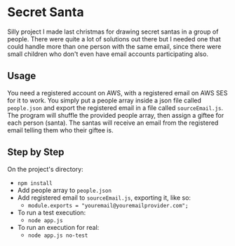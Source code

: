 # Secret Santa

Silly project I made last christmas for drawing secret santas in a group of people. There were quite a lot of solutions out there but I needed one that could handle more than one person with the same email,
since there were small children who don't even have email accounts participating also.

## Usage

You need a registered account on AWS, with a registered email on AWS SES for it to work. You simply put a people array inside a json file called `people.json` and export the registered email in a file called `sourceEmail.js`. The program will shuffle the provided people array, then assign a giftee for each person (santa). The santas will receive an email from the registered email telling them who their giftee is.

## Step by Step

On the project's directory:

- `npm install`
- Add people array to `people.json`
- Add registered email to `sourceEmail.js`, exporting it, like so:
  - `module.exports = "youremail@youremailprovider.com";`
- To run a test execution:
  - `node app.js`
- To run an execution for real:
  - `node app.js no-test`